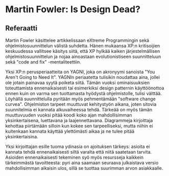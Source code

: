 # Martin Fowler: Is Design Dead?

## Referaatti

Martin Fowler käsittelee artikkelissaan eXtreme Programmingin sekä ohjelmistosuunnittelun välistä suhdetta. Hänen mukaansa XP:n kritisoijien keskuudessa vallitsee käsitys siitä, että XP hylkää kaiken järjestelmällisen ohjelmistosuunnittelun ja nojaa ainoastaan evolutionistiseen suunnitteluun sekä "code and fix" -mentaliteettiin.

Yksi XP:n perusperiaatteita on YAGNI, joka on akronyymi sanoista "You Aren't Going to Need It". YAGNIn periaatetta tulisikin noudattaa aina, jollei ole jotain painavaa syytä poiketa siitä. Tämän vuoksi ominaisuuksien toteuttamista ennenaikaisesti tai esimerkiksi design patternin käyttöönottoa ennen kuin on varma sen tuottamasta hyödystä ohjelmistolle, tulisi välttää. Löyhällä suunnittelulla pyritään myös pehmentämään "software change curvea". Ohjelmiston tarpeet muuttuvat kehitystyön aikana, joten sitovia suunnitelmia ei kannata alkuvaiheessa tehdä. Tärkeää on myös tämän muuttuvuuden vuoksi pitää koodi koko ajan mahdollisimman yksinkertaisena, luettavana ja laajennettavana. Diagrammeja kirjoittaja kehottaa piirtämään silloin kun kokee sen tarpeelliseksi, mutta niihin ei kuitenkaan kannata käyttää ylettömästi aikaa ja ne tulee pitää yksinkertaisina.

Yksi kirjoittajan esille tuoma ydinasia on ajoituksen tärkeys: asioita ei kannata tehdä ennenaikaisesti siltä varalta että niitä saatetaan tarvita. Asioiden ennenaikaisesti tekeminen syö myös resursseja kaikkein tärkeimmästä tavoitteesta: pyri aina saamaan seuraava julkaistava versio mahdollisimman aikaisin ulos, sillä se tuottaa suurimman arvon asiakkaalle.
